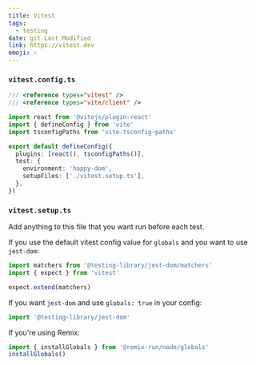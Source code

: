 ```yaml
---
title: Vitest
tags:
  - testing
date: git Last Modified
link: https://vitest.dev
emoji: ⚡
---
```


### `vitest.config.ts`

```ts
/// <reference types="vitest" />
/// <reference types="vite/client" />

import react from '@vitejs/plugin-react'
import { defineConfig } from 'vite'
import tsconfigPaths from 'vite-tsconfig-paths'

export default defineConfig({
  plugins: [react(), tsconfigPaths()],
  test: {
    environment: 'happy-dom',
    setupFiles: ['./vitest.setup.ts'],
  },
})
```

### `vitest.setup.ts`

Add anything to this file that you want run before each test.

If you use the default vitest config value for `globals` and you want to use `jest-dom`:

```ts
import matchers from '@testing-library/jest-dom/matchers'
import { expect } from 'vitest'

expect.extend(matchers)
```

If you want `jest-dom` and use `globals: true` in your config:

```ts
import '@testing-library/jest-dom'
```

If you're using Remix:

```ts
import { installGlobals } from '@remix-run/node/globals'
installGlobals()
```
